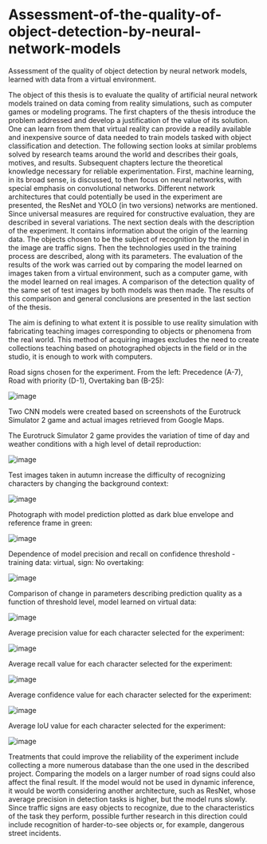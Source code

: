 # Assessment-of-the-quality-of-object-detection-by-neural-network-models
Assessment of the quality of object detection by neural network models, learned with data from a virtual environment.


The object of this thesis is to evaluate the quality of artificial neural network models trained on data coming from reality simulations, such as computer games or modeling programs. The first chapters of the thesis introduce the problem addressed and develop a justification of the value of its solution. One can learn from them that virtual reality can provide a readily available and inexpensive source of data needed to train models tasked with object classification and detection. The following section looks at similar problems solved by research teams around the world and describes their goals, motives, and results. Subsequent chapters lecture the theoretical knowledge necessary for reliable experimentation. First, machine learning, in its broad sense, is discussed, to then focus on neural networks, with special emphasis on convolutional networks. Different network architectures that could potentially be used in the experiment are presented, the ResNet and YOLO (in two versions) networks are mentioned. Since universal measures are required for constructive evaluation, they are described in several variations. The next section deals with the description of the experiment. It contains information about the origin of the learning data. The objects chosen to be the subject of recognition by the model in the image are traffic signs. Then the technologies used in the training process are described, along with its parameters.
The evaluation of the results of the work was carried out by comparing the model learned on images taken from a virtual environment, such as a computer game, with the model learned on real images. A comparison of the detection quality of the same set of test images by both models was then made. The results of this comparison and general conclusions are presented in the last section of the thesis.


The aim is defining to what extent it is possible to use reality simulation with fabricating teaching images corresponding to objects or phenomena from the real world. This method of acquiring images excludes the need to create collections teaching based on photographed objects in the field or in the studio, it is enough to work with computers.




Road signs chosen for the experiment. From the left: Precedence (A-7), Road with priority (D-1), Overtaking ban (B-25):

![image](https://user-images.githubusercontent.com/83005003/168590895-590e3980-77a6-4d74-b317-13fb317ee5b4.png)


Two CNN models were created based on screenshots of the Eurotruck Simulator 2 game and actual images retrieved from Google Maps.


The Eurotruck Simulator 2 game provides the variation of time of day and weather conditions with a high level of detail reproduction:

![image](https://user-images.githubusercontent.com/83005003/168591323-442e1e6e-0344-4d12-9703-1db2e9bc3eea.png)


Test images taken in autumn increase the difficulty of recognizing characters by changing the background context:

![image](https://user-images.githubusercontent.com/83005003/168591492-ae15ccfa-355d-421c-8a06-a656aefe8080.png)

Photograph with model prediction plotted as dark blue envelope and reference frame in green:

![image](https://user-images.githubusercontent.com/83005003/168591642-8165557b-5a7b-41b7-ab3c-9445282b2498.png)

Dependence of model precision and recall on confidence threshold - training data: virtual, sign: No overtaking:

![image](https://user-images.githubusercontent.com/83005003/168591972-c5fc851d-b343-4c36-80c4-dd5f78820c90.png)

Comparison of change in parameters describing prediction quality as a function of threshold level, model learned on virtual data:

![image](https://user-images.githubusercontent.com/83005003/168592099-abd3b43a-0209-4c15-af56-8122b374c91f.png)

Average precision value for each character selected for the experiment:

![image](https://user-images.githubusercontent.com/83005003/168592346-2dbf9879-c3a4-4c5e-9602-38f161853bfd.png)

Average recall value for each character selected for the experiment:

![image](https://user-images.githubusercontent.com/83005003/168592452-d777cbea-53d3-4b3c-a1c9-1050cf3f7a76.png)

Average confidence value for each character selected for the experiment:

![image](https://user-images.githubusercontent.com/83005003/168592651-3c96306d-effe-48a6-a5b2-35e9c7d3b3fe.png)

Average IoU value for each character selected for the experiment:

![image](https://user-images.githubusercontent.com/83005003/168592718-5d50f248-0b9f-49d0-bf38-5cac56d49529.png)


Treatments that could improve the reliability of the experiment include collecting a more numerous database than the one used in the described project. Comparing the models on a larger number of road signs could also affect the final result. If the model would not be used in dynamic inference, it would be worth considering another architecture, such as ResNet, whose average precision in detection tasks is higher, but the model runs slowly. Since traffic signs are easy objects to recognize, due to the characteristics of the task they perform, possible further research in this direction could include recognition of harder-to-see objects or, for example, dangerous street incidents.


